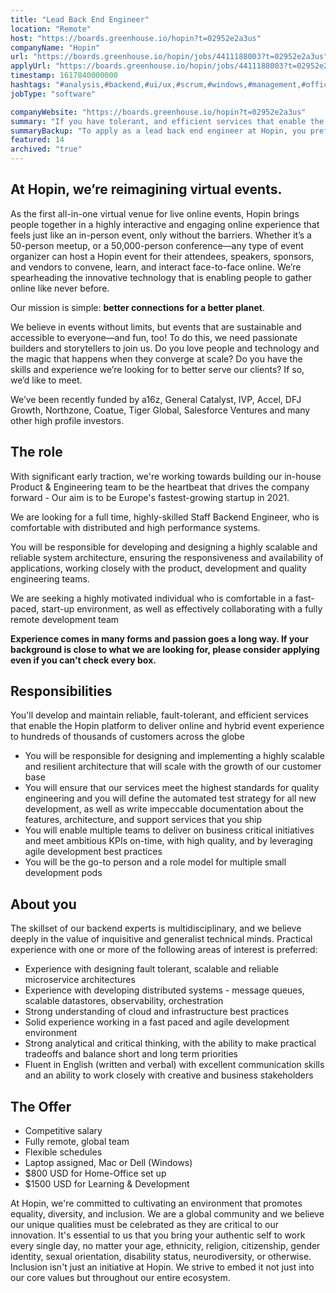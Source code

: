 ```yaml
---
title: "Lead Back End Engineer"
location: "Remote"
host: "https://boards.greenhouse.io/hopin?t=02952e2a3us"
companyName: "Hopin"
url: "https://boards.greenhouse.io/hopin/jobs/4411188003?t=02952e2a3us"
applyUrl: "https://boards.greenhouse.io/hopin/jobs/4411188003?t=02952e2a3us#app"
timestamp: 1617840000000
hashtags: "#analysis,#backend,#ui/ux,#scrum,#windows,#management,#office,#English"
jobType: "software"

companyWebsite: "https://boards.greenhouse.io/hopin?t=02952e2a3us"
summary: "If you have tolerant, and efficient services that enable the Hopin platform to deliver online and hybrid event experience to hundreds of thousands of customers across the globe, Hopin has a job opening for a lead back end engineer"
summaryBackup: "To apply as a lead back end engineer at Hopin, you preferably need to have some knowledge of: #ui/ux, #scrum, #windows."
featured: 14
archived: "true"
---
```


## At Hopin, we’re reimagining virtual events.

As the first all-in-one virtual venue for live online events, Hopin brings people together in a highly interactive and engaging online experience that feels just like an in-person event, only without the barriers. Whether it’s a 50-person meetup, or a 50,000-person conference—any type of event organizer can host a Hopin event for their attendees, speakers, sponsors, and vendors to convene, learn, and interact face-to-face online. We’re spearheading the innovative technology that is enabling people to gather online like never before.

Our mission is simple: **better connections for a better planet**. 

We believe in events without limits, but events that are sustainable and accessible to everyone—and fun, too! To do this, we need passionate builders and storytellers to join us. Do you love people and technology and the magic that happens when they converge at scale? Do you have the skills and experience we’re looking for to better serve our clients? If so, we’d like to meet.

We’ve been recently funded by a16z, General Catalyst, IVP, Accel, DFJ Growth, Northzone, Coatue, Tiger Global, Salesforce Ventures and many other high profile investors.

## The role

With significant early traction, we're working towards building our in-house Product & Engineering team to be the heartbeat that drives the company forward - Our aim is to be Europe's fastest-growing startup in 2021.

We are looking for a full time, highly-skilled Staff Backend Engineer, who is comfortable with distributed and high performance systems.

You will be responsible for developing and designing a highly scalable and reliable system architecture, ensuring the responsiveness and availability of applications, working closely with the product, development and quality engineering teams.

We are seeking a highly motivated individual who is comfortable in a fast-paced, start-up environment, as well as effectively collaborating with a fully remote development team

**Experience comes in many forms and passion goes a long way. If your background is close to what we are looking for, please consider applying even if you can’t check every box.**

## Responsibilities

You'll develop and maintain reliable, fault-tolerant, and efficient services that enable the Hopin platform to deliver online and hybrid event experience to hundreds of thousands of customers across the globe

*   You will be responsible for designing and implementing a highly scalable and resilient architecture that will scale with the growth of our customer base
*   You will ensure that our services meet the highest standards for quality engineering and you will define the automated test strategy for all new development, as well as write impeccable documentation about the features, architecture, and support services that you ship
*   You will enable multiple teams to deliver on business critical initiatives and meet ambitious KPIs on-time, with high quality, and by leveraging agile development best practices
*   You will be the go-to person and a role model for multiple small development pods

## About you

The skillset of our backend experts is multidisciplinary, and we believe deeply in the value of inquisitive and generalist technical minds. Practical experience with one or more of the following areas of interest is preferred:

*   Experience with designing fault tolerant, scalable and reliable microservice architectures
*   Experience with developing distributed systems - message queues, scalable datastores, observability, orchestration
*   Strong understanding of cloud and infrastructure best practices
*   Solid experience working in a fast paced and agile development environment
*   Strong analytical and critical thinking, with the ability to make practical tradeoffs and balance short and long term priorities
*   Fluent in English (written and verbal) with excellent communication skills and an ability to work closely with creative and business stakeholders

## The Offer

*   Competitive salary
*   Fully remote, global team
*   Flexible schedules
*   Laptop assigned, Mac or Dell (Windows)
*   $800 USD for Home-Office set up
*   $1500 USD for Learning & Development

At Hopin, we're committed to cultivating an environment that promotes equality, diversity, and inclusion. We are a global community and we believe our unique qualities must be celebrated as they are critical to our innovation. It's essential to us that you bring your authentic self to work every single day, no matter your age, ethnicity, religion, citizenship, gender identity, sexual orientation, disability status, neurodiversity, or otherwise. Inclusion isn't just an initiative at Hopin. We strive to embed it not just into our core values but throughout our entire ecosystem.
